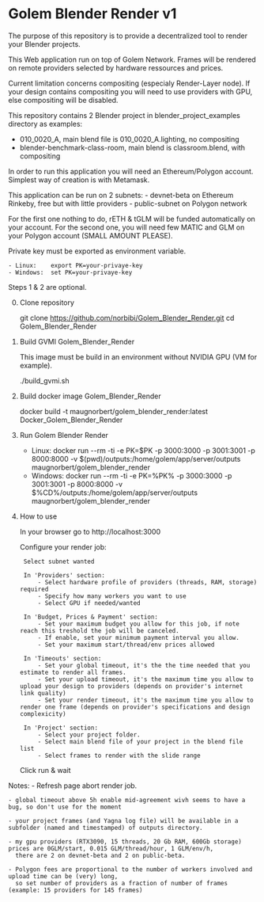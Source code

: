 # Golem Blender Render v1

The purpose of this repository is to provide a decentralized tool to render your Blender projects.

This Web application run on top of Golem Network.
Frames will be rendered on remote providers selected by hardware ressources and prices.

Current limitation concerns compositing (especialy Render-Layer node).
If your design contains compositing you will need to use providers with GPU, else compositing will be disabled.

This repository contains 2 Blender project in blender_project_examples directory as examples:
- 010_0020_A, main blend file is 010_0020_A.lighting, no compositing
- blender-benchmark-class-room, main blend is classroom.blend, with compositing

In order to run this application you will need an Ethereum/Polygon account.
Simplest way of creation is with Metamask.

This application can be run on 2 subnets:
	-  devnet-beta on Ethereum Rinkeby, free but with little providers
	-  public-subnet on Polygon network

For the first one nothing to do, rETH & tGLM will be funded automatically on your account.
For the second one, you will need few MATIC and GLM on your Polygon account (SMALL AMOUNT PLEASE).

Private key must be exported as environment variable.

	- Linux:	export PK=your-privaye-key
	- Windows:	set PK=your-privaye-key

Steps 1 & 2 are optional.

0) Clone repository

	git clone https://github.com/norbibi/Golem_Blender_Render.git
	cd Golem_Blender_Render

1) Build GVMI Golem_Blender_Render

	This image must be build in an environment without NVIDIA GPU (VM for example).

	./build_gvmi.sh

2) Build docker image Golem_Blender_Render

	docker build -t maugnorbert/golem_blender_render:latest Docker_Golem_Blender_Render

3) Run Golem Blender Render

	- Linux:	docker run --rm -ti -e PK=$PK -p 3000:3000 -p 3001:3001 -p 8000:8000 -v $(pwd)/outputs:/home/golem/app/server/outputs maugnorbert/golem_blender_render
	- Windows: 	docker run --rm -ti -e PK=%PK% -p 3000:3000 -p 3001:3001 -p 8000:8000 -v $%CD%/outputs:/home/golem/app/server/outputs maugnorbert/golem_blender_render

4) How to use

	In your browser go to http://localhost:3000

	Configure your render job:

		Select subnet wanted

		In 'Providers' section:
			- Select hardware profile of providers (threads, RAM, storage) required
			- Specify how many workers you want to use
			- Select GPU if needed/wanted

		In 'Budget, Prices & Payment' section:
			- Set your maximum budget you allow for this job, if note reach this treshold the job will be canceled.
			- If enable, set your minimum payment interval you allow.
			- Set your maximum start/thread/env prices allowed

		In 'Timeouts' section:
			- Set your global timeout, it's the the time needed that you estimate to render all frames.
			- Set your upload timeout, it's the maximum time you allow to upload your design to providers (depends on provider's internet link quality)
			- Set your render timeout, it's the maximum time you allow to render one frame (depends on provider's specifications and design complexicity)

		In 'Project' section:
			- Select your project folder.
			- Select main blend file of your project in the blend file list
			- Select frames to render with the slide range

	Click run & wait

Notes:
	- Refresh page abort render job.

	- global timeout above 5h enable mid-agreement wivh seems to have a bug, so don't use for the moment

	- your project frames (and Yagna log file) will be available in a subfolder (named and timestamped) of outputs directory.
 
 	- my gpu providers (RTX3090, 15 threads, 20 Gb RAM, 600Gb storage) prices are 0GLM/start, 0.015 GLM/thread/hour, 1 GLM/env/h,
 	  there are 2 on devnet-beta and 2 on public-beta.

	- Polygon fees are proportional to the number of workers involved and upload time can be (very) long,
	  so set number of providers as a fraction of number of frames (example: 15 providers for 145 frames)
